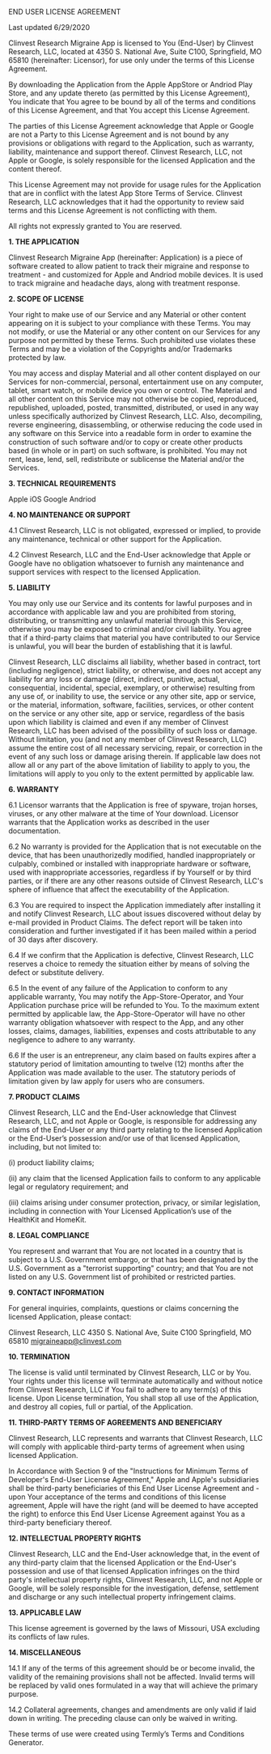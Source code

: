 END USER LICENSE AGREEMENT

Last updated 6/29/2020

Clinvest Research Migraine App is licensed to You (End-User) by Clinvest Research, LLC, located at 4350 S. National Ave, Suite C100, Springfield, MO 65810 (hereinafter: Licensor), for use only under the terms of this License Agreement.

By downloading the Application from the Apple AppStore or Andriod Play Store, and any update thereto (as permitted by this License Agreement), You indicate that You agree to be bound by all of the terms and conditions of this License Agreement, and that You accept this License Agreement.

The parties of this License Agreement acknowledge that Apple or Google are not a Party to this License Agreement and is not bound by any provisions or obligations with regard to the Application, such as warranty, liability, maintenance and support thereof. Clinvest Research, LLC, not Apple or Google, is solely responsible for the licensed Application and the content thereof.

This License Agreement may not provide for usage rules for the Application that are in conflict with the latest App Store Terms of Service. Clinvest Research, LLC acknowledges that it had the opportunity to review said terms and this License Agreement is not conflicting with them.

All rights not expressly granted to You are reserved.

<b>1. THE APPLICATION</b>

Clinvest Research Migraine App (hereinafter: Application) is a piece of software created to allow patient to track their migraine and response to treatment - and customized for Apple and Andriod mobile devices. It is used to track migraine and headache days, along with treatment response.

<b>2. SCOPE OF LICENSE</b>

Your right to make use of our Service and any Material or other content appearing on it is subject to your compliance with these Terms. You may not modify, or use the Material or any other content on our Services for any purpose not permitted by these Terms. Such prohibited use violates these Terms and may be a violation of the Copyrights and/or Trademarks protected by law.

You may access and display Material and all other content displayed on our Services for non-commercial, personal, entertainment use on any computer, tablet, smart watch, or mobile device you own or control. The Material and all other content on this Service may not otherwise be copied, reproduced, republished, uploaded, posted, transmitted, distributed, or used in any way unless specifically authorized by Clinvest Research, LLC. Also, decompiling, reverse engineering, disassembling, or otherwise reducing the code used in any software on this Service into a readable form in order to examine the construction of such software and/or to copy or create other products based (in whole or in part) on such software, is prohibited. You may not rent, lease, lend, sell, redistribute or sublicense the Material and/or the Services.

<b>3. TECHNICAL REQUIREMENTS</b>

Apple iOS
Google Andriod

<b>4. NO MAINTENANCE OR SUPPORT</b>

4.1  Clinvest Research, LLC is not obligated, expressed or implied, to provide any maintenance, technical or other support for the Application.

4.2  Clinvest Research, LLC and the End-User acknowledge that Apple or Google have no obligation whatsoever to furnish any maintenance and support services with respect to the licensed Application.

<b>5. LIABILITY</b>

You may only use our Service and its contents for lawful purposes and in accordance with applicable law and you are prohibited from storing, distributing, or transmitting any unlawful material through this Service, otherwise you may be exposed to criminal and/or civil liability. You agree that if a third-party claims that material you have contributed to our Service is unlawful, you will bear the burden of establishing that it is lawful. 

Clinvest Research, LLC disclaims all liability, whether based in contract, tort (including negligence), strict liability, or otherwise, and does not accept any liability for any loss or damage (direct, indirect, punitive, actual, consequential, incidental, special, exemplary, or otherwise) resulting from any use of, or inability to use, the service or any other site, app or service, or the material, information, software, facilities, services, or other content on the service or any other site, app or service, regardless of the basis upon which liability is claimed and even if any member of Clinvest Research, LLC has been advised of the possibility of such loss or damage. Without limitation, you (and not any member of Clinvest Research, LLC) assume the entire cost of all necessary servicing, repair, or correction in the event of any such loss or damage arising therein. If applicable law does not allow all or any part of the above limitation of liability to apply to you, the limitations will apply to you only to the extent permitted by applicable law. 

<b>6. WARRANTY</b>

6.1  Licensor warrants that the Application is free of spyware, trojan horses, viruses, or any other malware at the time of Your download. Licensor warrants that the Application works as described in the user documentation.

6.2  No warranty is provided for the Application that is not executable on the device, that has been unauthorizedly modified, handled inappropriately or culpably, combined or installed with inappropriate hardware or software, used with inappropriate accessories, regardless if by Yourself or by third parties, or if there are any other reasons outside of Clinvest Research, LLC's sphere of influence that affect the executability of the Application.

6.3  You are required to inspect the Application immediately after installing it and notify Clinvest Research, LLC about issues discovered without delay by e-mail provided in Product Claims. The defect report will be taken into consideration and further investigated if it has been mailed within a period of 30 days after discovery.

6.4  If we confirm that the Application is defective, Clinvest Research, LLC reserves a choice to remedy the situation either by means of solving the defect or substitute delivery.

6.5  In the event of any failure of the Application to conform to any applicable warranty, You may notify the App-Store-Operator, and Your Application purchase price will be refunded to You. To the maximum extent permitted by applicable law, the App-Store-Operator will have no other warranty obligation whatsoever with respect to the App, and any other losses, claims, damages, liabilities, expenses and costs attributable to any negligence to adhere to any warranty.

6.6  If the user is an entrepreneur, any claim based on faults expires after a statutory period of limitation amounting to twelve (12) months after the Application was made available to the user. The statutory periods of limitation given by law apply for users who are consumers.

<b>7. PRODUCT CLAIMS</b>

Clinvest Research, LLC and the End-User acknowledge that Clinvest Research, LLC, and not Apple or Google, is responsible for addressing any claims of the End-User or any third party relating to the licensed Application or the End-User’s possession and/or use of that licensed Application, including, but not limited to:

(i) product liability claims;

(ii) any claim that the licensed Application fails to conform to any applicable legal or regulatory requirement; and

(iii) claims arising under consumer protection, privacy, or similar legislation, including in connection with Your Licensed Application’s use of the HealthKit and HomeKit.

<b>8. LEGAL COMPLIANCE</b>

You represent and warrant that You are not located in a country that is subject to a U.S. Government embargo, or that has been designated by the U.S. Government as a "terrorist supporting" country; and that You are not listed on any U.S. Government list of prohibited or restricted parties.

<b>9. CONTACT INFORMATION</b>                  

For general inquiries, complaints, questions or claims concerning the licensed Application, please contact:

Clinvest Research, LLC
4350 S. National Ave, Suite C100
Springfield, MO 65810
migraineapp@clinvest.com

<b>10. TERMINATION</b>

The license is valid until terminated by Clinvest Research, LLC or by You. Your rights under this license will terminate automatically and without notice from Clinvest Research, LLC if You fail to adhere to any term(s) of this license. Upon License termination, You shall stop all use of the Application, and destroy all copies, full or partial, of the Application.

<b>11. THIRD-PARTY TERMS OF AGREEMENTS AND BENEFICIARY</b>

Clinvest Research, LLC represents and warrants that Clinvest Research, LLC will comply with applicable third-party terms of agreement when using licensed Application.

In Accordance with Section 9 of the "Instructions for Minimum Terms of Developer's End-User License Agreement," Apple and Apple's subsidiaries shall be third-party beneficiaries of this End User License Agreement and - upon Your acceptance of the terms and conditions of this license agreement, Apple will have the right (and will be deemed to have accepted the right) to enforce this End User License Agreement against You as a third-party beneficiary thereof.

<b>12. INTELLECTUAL PROPERTY RIGHTS</b>

Clinvest Research, LLC and the End-User acknowledge that, in the event of any third-party claim that the licensed Application or the End-User's possession and use of that licensed Application infringes on the third party's intellectual property rights, Clinvest Research, LLC, and not Apple or Google, will be solely responsible for the investigation, defense, settlement and discharge or any such intellectual property infringement claims.

<b>13. APPLICABLE LAW</b>

This license agreement is governed by the laws of Missouri, USA excluding its conflicts of law rules.

<b>14. MISCELLANEOUS</b>

14.1  If any of the terms of this agreement should be or become invalid, the validity of the remaining provisions shall not be affected. Invalid terms will be replaced by valid ones formulated in a way that will achieve the primary purpose.
             
14.2  Collateral agreements, changes and amendments are only valid if laid down in writing. The preceding clause can only be waived in writing.
   
These terms of use were created using Termly’s Terms and Conditions Generator.
